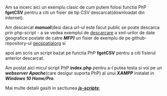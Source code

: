 Am sa incerc aici  un exemplu clasic de cum putem folosi functia PhP **fgetCSV** pentru a citi un fisier de tip CSV descarcat(downloadat din internet).

Am descarcat ***manual***(desi daca url-ul este facut public se poate descarca prin php-script - a se vedea exemplul de [descarcare](https://github.com/stefanache/MFP-ANAF-RO/blob/main/php_scripts/mfp/download.php) a xml-urilor de date geografice postate de catre ***MFP)*** un fisier de exemplu de pe github-repository-ul [geospatialorg](https://github.com/geospatialorg/date-contact-localitati/blob/main/date_de_contact_localitati.csv) si 

apoi am scris un script bazat pe functia PhP **fgetCSV** pentru a citi fisierul anterior descarcat.

Am postat aici micul script PhP **index.php** pentru a-l putea testa si voi pe un ***webserver Apache***(care desigur suporta PhP) al unui ***XAMPP*** instalat in ***Windows 10 Home/Pro***.

Mai multe detalii gasiti in sectiunea [***js-scripts***](https://github.com/stefanache/MFP-ANAF-RO/tree/main/js_scripts/mfp);
